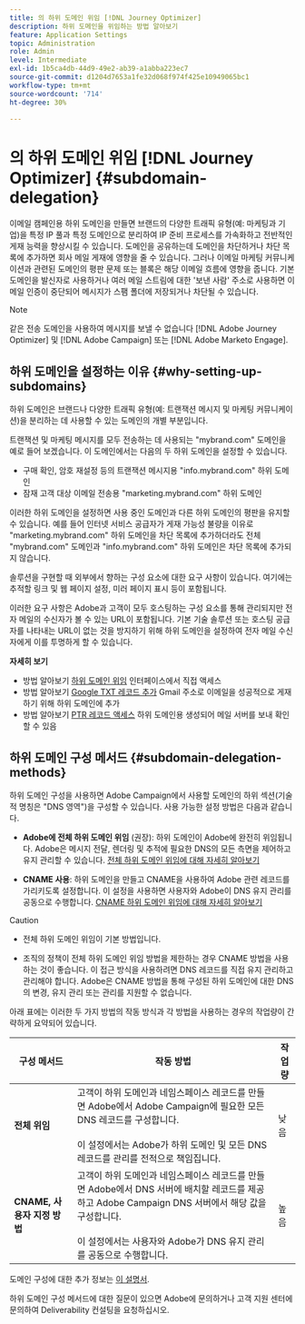 ```yaml
---
title: 의 하위 도메인 위임 [!DNL Journey Optimizer]
description: 하위 도메인을 위임하는 방법 알아보기
feature: Application Settings
topic: Administration
role: Admin
level: Intermediate
exl-id: 1b5ca4db-44d9-49e2-ab39-a1abba223ec7
source-git-commit: d1204d7653a1fe32d068f974f425e10949065bc1
workflow-type: tm+mt
source-wordcount: '714'
ht-degree: 30%

---
```


# 의 하위 도메인 위임 [!DNL Journey Optimizer] {#subdomain-delegation}

이메일 캠페인용 하위 도메인을 만들면 브랜드의 다양한 트래픽 유형(예: 마케팅과 기업)을 특정 IP 풀과 특정 도메인으로 분리하여 IP 준비 프로세스를 가속화하고 전반적인 게재 능력을 향상시킬 수 있습니다. 도메인을 공유하는데 도메인을 차단하거나 차단 목록에 추가하면 회사 메일 게재에 영향을 줄 수 있습니다. 그러나 이메일 마케팅 커뮤니케이션과 관련된 도메인의 평판 문제 또는 블록은 해당 이메일 흐름에 영향을 줍니다. 기본 도메인을 발신자로 사용하거나 여러 메일 스트림에 대한 &#39;보낸 사람&#39; 주소로 사용하면 이메일 인증이 중단되어 메시지가 스팸 폴더에 저장되거나 차단될 수 있습니다.

>[!NOTE]
>
>같은 전송 도메인을 사용하여 메시지를 보낼 수 없습니다 [!DNL Adobe Journey Optimizer] 및 [!DNL Adobe Campaign] 또는 [!DNL Adobe Marketo Engage].

## 하위 도메인을 설정하는 이유  {#why-setting-up-subdomains}

하위 도메인은 브랜드나 다양한 트래픽 유형(예: 트랜잭션 메시지 및 마케팅 커뮤니케이션)을 분리하는 데 사용할 수 있는 도메인의 개별 부분입니다.

트랜잭션 및 마케팅 메시지를 모두 전송하는 데 사용되는 &quot;mybrand.com&quot; 도메인을 예로 들어 보겠습니다. 이 도메인에서는 다음의 두 하위 도메인을 설정할 수 있습니다.

* 구매 확인, 암호 재설정 등의 트랜잭션 메시지용 &quot;info.mybrand.com&quot; 하위 도메인
* 잠재 고객 대상 이메일 전송용 &quot;marketing.mybrand.com&quot; 하위 도메인

이러한 하위 도메인을 설정하면 사용 중인 도메인과 다른 하위 도메인의 평판을 유지할 수 있습니다. 예를 들어 인터넷 서비스 공급자가 게재 가능성 불량을 이유로 &quot;marketing.mybrand.com&quot; 하위 도메인을 차단 목록에 추가하더라도 전체 &quot;mybrand.com&quot; 도메인과 &quot;info.mybrand.com&quot; 하위 도메인은 차단 목록에 추가되지 않습니다.

솔루션을 구현할 때 외부에서 향하는 구성 요소에 대한 요구 사항이 있습니다. 여기에는 추적할 링크 및 웹 페이지 설정, 미러 페이지 표시 등이 포함됩니다.

이러한 요구 사항은 Adobe과 고객이 모두 호스팅하는 구성 요소를 통해 관리되지만 전자 메일의 수신자가 볼 수 있는 URL이 포함됩니다. 기본 기술 솔루션 또는 호스팅 공급자를 나타내는 URL이 없는 것을 방지하기 위해 하위 도메인을 설정하여 전자 메일 수신자에게 이를 투명하게 할 수 있습니다.

**자세히 보기**

* 방법 알아보기 [하위 도메인 위임](delegate-subdomain.md) 인터페이스에서 직접 액세스
* 방법 알아보기 [Google TXT 레코드 추가](google-txt.md) Gmail 주소로 이메일을 성공적으로 게재하기 위해 하위 도메인에 추가
* 방법 알아보기 [PTR 레코드 액세스](ptr-records.md) 하위 도메인용 생성되어 메일 서버를 보내 확인할 수 있음

## 하위 도메인 구성 메서드 {#subdomain-delegation-methods}

하위 도메인 구성을 사용하면 Adobe Campaign에서 사용할 도메인의 하위 섹션(기술적 명칭은 &quot;DNS 영역&quot;)을 구성할 수 있습니다. 사용 가능한 설정 방법은 다음과 같습니다.

* **Adobe에 전체 하위 도메인 위임** (권장): 하위 도메인이 Adobe에 완전히 위임됩니다. Adobe은 메시지 전달, 렌더링 및 추적에 필요한 DNS의 모든 측면을 제어하고 유지 관리할 수 있습니다. [전체 하위 도메인 위임에 대해 자세히 알아보기](delegate-subdomain.md#full-subdomain-delegation)

* **CNAME 사용**: 하위 도메인을 만들고 CNAME을 사용하여 Adobe 관련 레코드를 가리키도록 설정합니다. 이 설정을 사용하면 사용자와 Adobe이 DNS 유지 관리를 공동으로 수행합니다. [CNAME 하위 도메인 위임에 대해 자세히 알아보기](delegate-subdomain.md#cname-subdomain-delegation)

>[!CAUTION]
>
>* 전체 하위 도메인 위임이 기본 방법입니다.
>
>* 조직의 정책이 전체 하위 도메인 위임 방법을 제한하는 경우 CNAME 방법을 사용하는 것이 좋습니다. 이 접근 방식을 사용하려면 DNS 레코드를 직접 유지 관리하고 관리해야 합니다. Adobe은 CNAME 방법을 통해 구성된 하위 도메인에 대한 DNS의 변경, 유지 관리 또는 관리를 지원할 수 없습니다.


아래 표에는 이러한 두 가지 방법의 작동 방식과 각 방법을 사용하는 경우의 작업량이 간략하게 요약되어 있습니다.

| 구성 메서드 | 작동 방법 | 작업량 |
|---|---|---|
| **전체 위임** | 고객이 하위 도메인과 네임스페이스 레코드를 만들면 Adobe에서 Adobe Campaign에 필요한 모든 DNS 레코드를 구성합니다.<br/><br/>이 설정에서는 Adobe가 하위 도메인 및 모든 DNS 레코드를 관리를 전적으로 책임집니다. | 낮음 |
| **CNAME, 사용자 지정 방법** | 고객이 하위 도메인과 네임스페이스 레코드를 만들면 Adobe에서 DNS 서버에 배치할 레코드를 제공하고 Adobe Campaign DNS 서버에서 해당 값을 구성합니다.<br/><br/>이 설정에서는 사용자와 Adobe가 DNS 유지 관리를 공동으로 수행합니다. | 높음 |

도메인 구성에 대한 추가 정보는 [이 설명서](https://experienceleague.adobe.com/docs/deliverability-learn/deliverability-best-practice-guide/additional-resources/product-specific-resources/campaign/ac-domain-name-setup.html).

하위 도메인 구성 메서드에 대한 질문이 있으면 Adobe에 문의하거나 고객 지원 센터에 문의하여 Deliverability 컨설팅을 요청하십시오.

